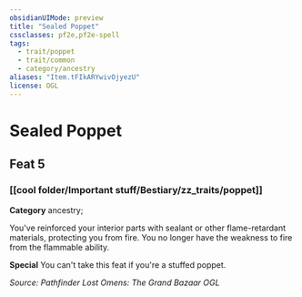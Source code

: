 ```yaml
---
obsidianUIMode: preview
title: "Sealed Poppet"
cssclasses: pf2e,pf2e-spell
tags:
  - trait/poppet
  - trait/common
  - category/ancestry
aliases: "Item.tFIkARYwivOjyezU"
license: OGL
---
```

# Sealed Poppet
## Feat 5
### [[cool folder/Important stuff/Bestiary/zz_traits/poppet]]

**Category** ancestry; 




You've reinforced your interior parts with sealant or other flame-retardant materials, protecting you from fire. You no longer have the weakness to fire from the flammable ability.

**Special** You can't take this feat if you're a stuffed poppet.

*Source: Pathfinder Lost Omens: The Grand Bazaar*
*OGL*